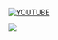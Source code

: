 [![YOUTUBE](https://img.youtube.com/vi/TUVcZfQe-Kw/0.jpg)](https://youtu.be/TUVcZfQe-Kw)


<a href="https://discord.gg/etc66NNCVP">
  <img src="http://invidget.switchblade.xyz/etc66NNCVP" />
</a>
